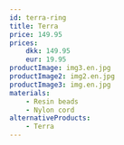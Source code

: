 ```yaml
---
id: terra-ring
title: Terra
price: 149.95
prices:
    dkk: 149.95
    eur: 19.95
productImage: img3.en.jpg
productImage2: img2.en.jpg
productImage3: img.en.jpg
materials:
    - Resin beads
    - Nylon cord
alternativeProducts:
    - Terra
---
```

